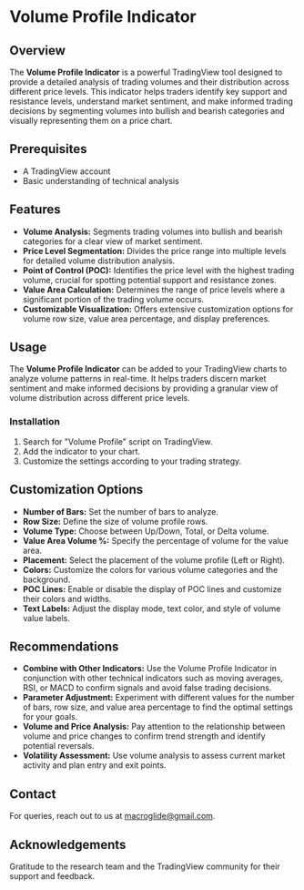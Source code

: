 # Volume Profile Indicator

## Overview

The **Volume Profile Indicator** is a powerful TradingView tool designed to provide a detailed analysis of trading volumes and their distribution across different price levels. This indicator helps traders identify key support and resistance levels, understand market sentiment, and make informed trading decisions by segmenting volumes into bullish and bearish categories and visually representing them on a price chart.

## Prerequisites

- A TradingView account
- Basic understanding of technical analysis

## Features

- **Volume Analysis:** Segments trading volumes into bullish and bearish categories for a clear view of market sentiment.
- **Price Level Segmentation:** Divides the price range into multiple levels for detailed volume distribution analysis.
- **Point of Control (POC):** Identifies the price level with the highest trading volume, crucial for spotting potential support and resistance zones.
- **Value Area Calculation:** Determines the range of price levels where a significant portion of the trading volume occurs.
- **Customizable Visualization:** Offers extensive customization options for volume row size, value area percentage, and display preferences.

## Usage

The **Volume Profile Indicator** can be added to your TradingView charts to analyze volume patterns in real-time. It helps traders discern market sentiment and make informed decisions by providing a granular view of volume distribution across different price levels.

### Installation

1. Search for "Volume Profile" script on TradingView.
2. Add the indicator to your chart.
3. Customize the settings according to your trading strategy.

## Customization Options

- **Number of Bars:** Set the number of bars to analyze.
- **Row Size:** Define the size of volume profile rows.
- **Volume Type:** Choose between Up/Down, Total, or Delta volume.
- **Value Area Volume %:** Specify the percentage of volume for the value area.
- **Placement:** Select the placement of the volume profile (Left or Right).
- **Colors:** Customize the colors for various volume categories and the background.
- **POC Lines:** Enable or disable the display of POC lines and customize their colors and widths.
- **Text Labels:** Adjust the display mode, text color, and style of volume value labels.

## Recommendations

- **Combine with Other Indicators:** Use the Volume Profile Indicator in conjunction with other technical indicators such as moving averages, RSI, or MACD to confirm signals and avoid false trading decisions.
- **Parameter Adjustment:** Experiment with different values for the number of bars, row size, and value area percentage to find the optimal settings for your goals.
- **Volume and Price Analysis:** Pay attention to the relationship between volume and price changes to confirm trend strength and identify potential reversals.
- **Volatility Assessment:** Use volume analysis to assess current market activity and plan entry and exit points.

## Contact

For queries, reach out to us at macroglide@gmail.com.

## Acknowledgements

Gratitude to the research team and the TradingView community for their support and feedback.
